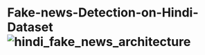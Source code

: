 # Fake-news-Detection-on-Hindi-Dataset![hindi_fake_news_architecture](https://github.com/user-attachments/assets/be3733c9-2d08-49ef-ab76-faf9f706ae1b)
